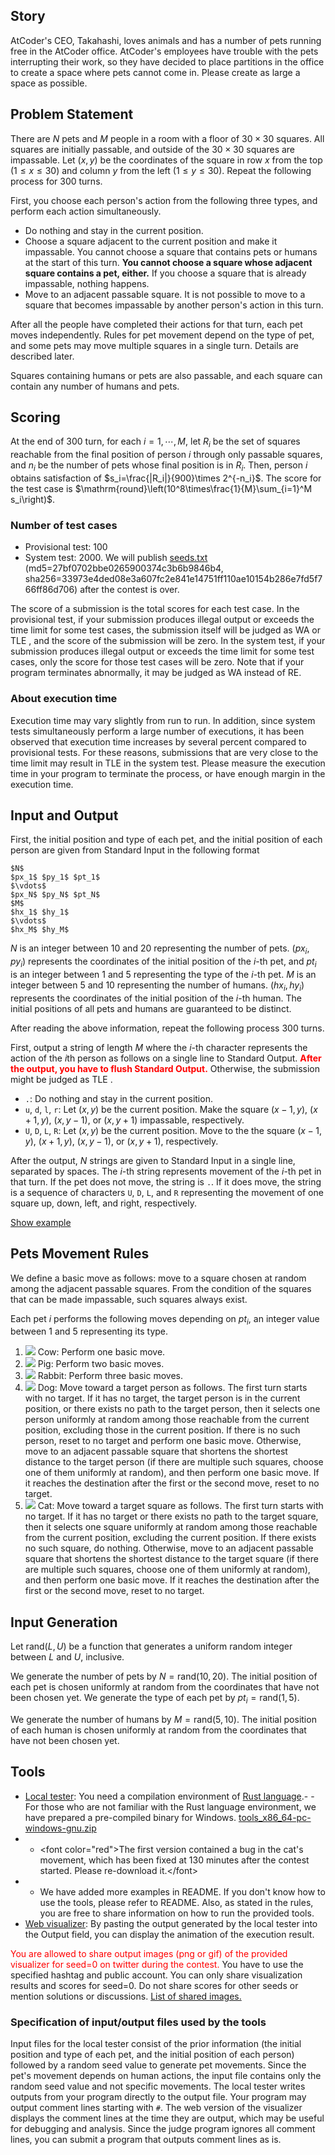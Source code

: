 ## Story

AtCoder's CEO, Takahashi, loves animals and has a number of pets running free in the AtCoder office.
AtCoder's employees have trouble with the pets interrupting their work, so they have decided to place partitions in the office to create a space where pets cannot come in.
Please create as large a space as possible.

## Problem Statement

There are $N$ pets and $M$ people in a room with a floor of $30 \times 30$ squares.
All squares are initially passable, and outside of the $30 \times 30$ squares are impassable.
Let $(x, y)$ be the coordinates of the square in row $x$ from the top ($1\leq x\leq 30$) and column $y$ from the left ($1\leq y\leq 30$).
Repeat the following process for $300$ turns.

First, you choose each person's action from the following three types, and perform each action simultaneously.

- Do nothing and stay in the current position.
- Choose a square adjacent to the current position and make it impassable. You cannot choose a square that contains pets or humans at the start of this turn. **You cannot choose a square whose adjacent square contains a pet, either.** If you choose a square that is already impassable, nothing happens.
- Move to an adjacent passable square. It is not possible to move to a square that becomes impassable by another person's action in this turn.

After all the people have completed their actions for that turn, each pet moves independently.
Rules for pet movement depend on the type of pet, and some pets may move multiple squares in a single turn.
Details are described later.

Squares containing humans or pets are also passable, and each square can contain any number of humans and pets.

## Scoring

At the end of $300$ turn, for each $i=1,\cdots,M$, let $R_i$ be the set of squares reachable from the final position of person $i$ through only passable squares, and $n_i$ be the number of pets whose final position is in $R_i$.
Then, person $i$ obtains satisfaction of $s_i=\frac{|R_i|}{900}\times 2^{-n_i}$.
The score for the test case is $\mathrm{round}\left(10^8\times\frac{1}{M}\sum_{i=1}^M s_i\right)$.

### Number of test cases

- Provisional test: 100
- System test: 2000. We will publish [seeds.txt](https://img.atcoder.jp/ahc008/seeds.txt) (md5=27bf0702bbe0265900374c3b6b9846b4, sha256=33973e4ded08e3a607fc2e841e14751ff110ae10154b286e7fd5f766ff86d706) after the contest is over.

The score of a submission is the total scores for each test case.
In the provisional test, if your submission produces illegal output or exceeds the time limit for some test cases, the submission itself will be judged as WA or TLE , and the score of the submission will be zero.
In the system test, if your submission produces illegal output or exceeds the time limit for some test cases, only the score for those test cases will be zero.
Note that if your program terminates abnormally, it may be judged as WA instead of RE.

### About execution time

Execution time may vary slightly from run to run.
In addition, since system tests simultaneously perform a large number of executions, it has been observed that execution time increases by several percent compared to provisional tests.
For these reasons, submissions that are very close to the time limit may result in TLE in the system test.
Please measure the execution time in your program to terminate the process, or have enough margin in the execution time.

## Input and Output

First, the initial position and type of each pet, and the initial position of each person are given from Standard Input in the following format

```plain
$N$
$px_1$ $py_1$ $pt_1$
$\vdots$
$px_N$ $py_N$ $pt_N$
$M$
$hx_1$ $hy_1$
$\vdots$
$hx_M$ $hy_M$
```

$N$ is an integer between $10$ and $20$ representing the number of pets.
$(px_i,py_i)$ represents the coordinates of the initial position of the $i$-th pet, and $pt_i$ is an integer between $1$ and $5$ representing the type of the $i$-th pet.
$M$ is an integer between $5$ and $10$ representing the number of humans.
$(hx_i,hy_i)$ represents the coordinates of the initial position of the $i$-th human.
The initial positions of all pets and humans are guaranteed to be distinct.

After reading the above information, repeat the following process $300$ turns.

First, output a string of length $M$ where the $i$-th character represents the action of the $i$th person as follows on a single line to Standard Output.
<font color="red">**After the output, you have to flush Standard Output.**</font> Otherwise, the submission might be judged as TLE .

- `.`: Do nothing and stay in the current position.
- `u`, `d`, `l`, `r`: Let $(x,y)$ be the current position. Make the square $(x-1,y)$, $(x+1,y)$, $(x,y-1)$, or $(x,y+1)$ impassable, respectively.
- `U`, `D`, `L`, `R`: Let $(x,y)$ be the current position. Move to the the square $(x-1,y)$, $(x+1,y)$, $(x,y-1)$, or $(x,y+1)$, respectively.

After the output, $N$ strings are given to Standard Input in a single line, separated by spaces.
The $i$-th string represents movement of the $i$-th pet in that turn.
If the pet does not move, the string is `.`.
If it does move, the string is a sequence of characters `U`, `D`, `L`, and `R` representing the movement of one square up, down, left, and right, respectively.

[Show example](https://img.atcoder.jp/ahc008/f828b9475ffb41d54f05619db6ccbd4f.html?lang=en&amp;show=example)

## Pets Movement Rules

We define a basic move as follows: move to a square chosen at random among the adjacent passable squares. From the condition of the squares that can be made impassable, such squares always exist.

Each pet $i$ performs the following moves depending on $pt_i$, an integer value between $1$ and $5$ representing its type.

1. ![](https://img.atcoder.jp/ahc008/cow.png) Cow: Perform one basic move.
2. ![](https://img.atcoder.jp/ahc008/pig.png) Pig: Perform two basic moves.
3. ![](https://img.atcoder.jp/ahc008/rabbit.png) Rabbit: Perform three basic moves.
4. ![](https://img.atcoder.jp/ahc008/dog.png) Dog: Move toward a target person as follows. The first turn starts with no target. If it has no target, the target person is in the current position, or there exists no path to the target person, then it selects one person uniformly at random among those reachable from the current position, excluding those in the current position. If there is no such person, reset to no target and perform one basic move. Otherwise, move to an adjacent passable square that shortens the shortest distance to the target person (if there are multiple such squares, choose one of them uniformly at random), and then perform one basic move. If it reaches the destination after the first or the second move, reset to no target.
5. ![](https://img.atcoder.jp/ahc008/cat.png) Cat: Move toward a target square as follows. The first turn starts with no target. If it has no target or there exists no path to the target square, then it selects one square uniformly at random among those reachable from the current position, excluding the current position. If there exists no such square, do nothing. Otherwise, move to an adjacent passable square that shortens the shortest distance to the target square (if there are multiple such squares, choose one of them uniformly at random), and then perform one basic move. If it reaches the destination after the first or the second move, reset to no target.

## Input Generation

Let $\mathrm{rand}(L,U)$ be a function that generates a uniform random integer between $L$ and $U$, inclusive.

We generate the number of pets by $N=\mathrm{rand}(10, 20)$.
The initial position of each pet is chosen uniformly at random from the coordinates that have not been chosen yet.
We generate the type of each pet by $pt_i=\mathrm{rand}(1, 5)$.

We generate the number of humans by $M=\mathrm{rand}(5, 10)$.
The initial position of each human is chosen uniformly at random from the coordinates that have not been chosen yet.

## Tools

- [Local tester](https://img.atcoder.jp/ahc008/tools_v3.zip): You need a compilation environment of [Rust language](https://www.rust-lang.org/).-   - For those who are not familiar with the Rust language environment, we have prepared a pre-compiled binary for Windows. [tools_x86_64-pc-windows-gnu.zip](https://img.atcoder.jp/ahc008/tools_x86_64-pc-windows-gnu_v3.zip)
-   - &lt;font color="red"&gt;The first version contained a bug in the cat's movement, which has been fixed at 130 minutes after the contest started. Please re-download it.&lt;/font&gt;
-   - We have added more examples in README. If you don't know how to use the tools, please refer to README. Also, as stated in the rules, you are free to share information on how to run the provided tools.
- [Web visualizer](https://img.atcoder.jp/ahc008/f828b9475ffb41d54f05619db6ccbd4f.html?lang=en): By pasting the output generated by the local tester into the Output field, you can display the animation of the execution result.

<font color="red">You are allowed to share output images (png or gif) of the provided visualizer for seed=0 on twitter during the contest.</font> You have to use the specified hashtag and public account. You can only share visualization results and scores for seed=0. Do not share scores for other seeds or mention solutions or discussions. [List of shared images.](https://twitter.com/search?q=%23AHC008%20%23visualizer&amp;src=typed_query&amp;f=live)

### Specification of input/output files used by the tools

Input files for the local tester consist of the prior information (the initial position and type of each pet, and the initial position of each person) followed by a random seed value to generate pet movements.
Since the pet's movement depends on human actions, the input file contains only the random seed value and not specific movements.
The local tester writes outputs from your program directly to the output file.
Your program may output comment lines starting with `#`.
The web version of the visualizer displays the comment lines at the time they are output, which may be useful for debugging and analysis.
Since the judge program ignores all comment lines, you can submit a program that outputs comment lines as is.